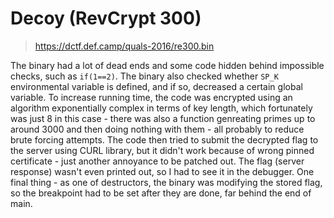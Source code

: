 # Decoy (RevCrypt 300)

> https://dctf.def.camp/quals-2016/re300.bin

The binary had a lot of dead ends and some code hidden behind impossible checks, such as `if(1==2)`. The binary also
checked whether `SP_K` environmental variable is defined, and if so, decreased a certain global variable.
To increase running time, the code was encrypted using an algorithm exponentially complex in terms of key length, which
fortunately was just 8 in this case - there was also a function genreating primes up to around 3000 and then doing nothing
with them - all probably to reduce brute forcing attempts. The code then tried to submit the decrypted flag to the server
using CURL library, but it didn't work because of wrong pinned certificate - just another annoyance to be patched out.
The flag (server response) wasn't even printed out, so I had to see it in the debugger. One final thing - as one of 
destructors, the binary was modifying the stored flag, so the breakpoint had to be set after they are done, far behind the end
of main.

